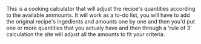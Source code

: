 This is a cooking calculator that will adjust the recipe's quantities according to the available ammounts.
It will work as a to-do list, you will have to add the original recipe's ingedients and amounts  one by one and then you'd put one or more quantities that you actualy have
and then through a 'rule of 3' calculation the site will adjust all the amounts to fit your criteria.

